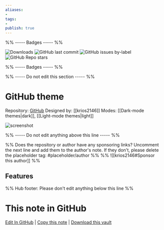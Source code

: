 ```yaml
---
aliases:
- 
tags: 
- 
publish: true
---
```


%% ----- Badges ----- %%

![Downloads](https://img.shields.io/badge/downloads-2680-573E7A?style=for-the-badge&logo=)
![GitHub last commit](https://img.shields.io/github/last-commit/krios2146/obsidian-github?color=573E7A&label=last%20update&logo=github&style=for-the-badge)
![GitHub issues by-label](https://img.shields.io/github/issues/krios2146/obsidian-github/help%20wanted?color=573E7A&logo=github&style=for-the-badge) 
![GitHub Repo stars](https://img.shields.io/github/stars/krios2146/obsidian-github?color=573E7A&logo=github&style=for-the-badge)

%% ----- Badges ----- %%

%% ----- Do not edit this section ----- %%

# GitHub theme

Repository: [GitHub](https://github.com/krios2146/obsidian-github)
Designed by: [[krios2146]]
Modes: [[Dark-mode themes|dark]], [[Light-mode themes|light]]



![screenshot](https://github.com/krios2146/obsidian-github/raw/master/thumbnail.png)

%% ----- Do not edit anything above this line ----- %% 

%% Does the repository or author have any sponsoring links? Uncomment the next line and add them to the author's note. If they don't, please delete the placeholder tag: #placeholder/author %%
%% ![[krios2146#Sponsor this author]] %%


## Features



%% Hub footer: Please don't edit anything below this line %%

# This note in GitHub

<span class="git-footer">[Edit In GitHub](https://github.dev/obsidian-community/obsidian-hub/blob/main/02%20-%20Community%20Expansions/02.05%20All%20Community%20Expansions/Themes/GitHub%20theme.md "git-hub-edit-note") | [Copy this note](https://raw.githubusercontent.com/obsidian-community/obsidian-hub/main/02%20-%20Community%20Expansions/02.05%20All%20Community%20Expansions/Themes/GitHub%20theme.md "git-hub-copy-note") | [Download this vault](https://github.com/obsidian-community/obsidian-hub/archive/refs/heads/main.zip "git-hub-download-vault") </span>
